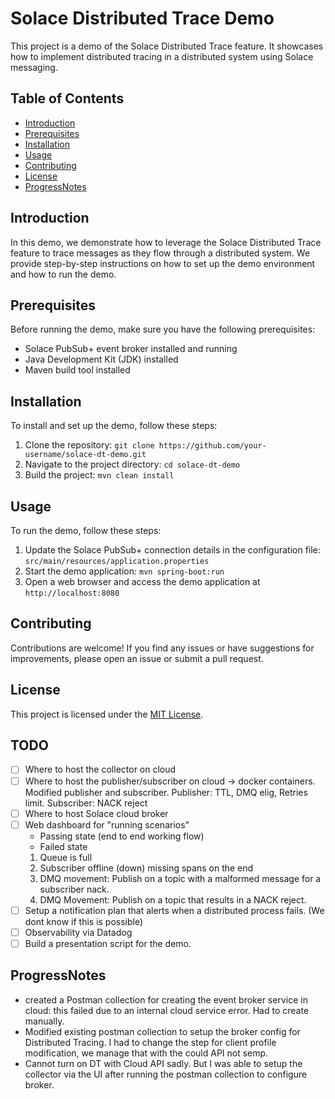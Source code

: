 # Solace Distributed Trace Demo

This project is a demo of the Solace Distributed Trace feature. It showcases how to implement distributed tracing in a distributed system using Solace messaging.

## Table of Contents

- [Introduction](#introduction)
- [Prerequisites](#prerequisites)
- [Installation](#installation)
- [Usage](#usage)
- [Contributing](#contributing)
- [License](#license)
- [ProgressNotes](#progressNotes)

## Introduction

In this demo, we demonstrate how to leverage the Solace Distributed Trace feature to trace messages as they flow through a distributed system. We provide step-by-step instructions on how to set up the demo environment and how to run the demo.

## Prerequisites

Before running the demo, make sure you have the following prerequisites:

- Solace PubSub+ event broker installed and running
- Java Development Kit (JDK) installed
- Maven build tool installed

## Installation

To install and set up the demo, follow these steps:

1. Clone the repository: `git clone https://github.com/your-username/solace-dt-demo.git`
2. Navigate to the project directory: `cd solace-dt-demo`
3. Build the project: `mvn clean install`

## Usage

To run the demo, follow these steps:

1. Update the Solace PubSub+ connection details in the configuration file: `src/main/resources/application.properties`
2. Start the demo application: `mvn spring-boot:run`
3. Open a web browser and access the demo application at `http://localhost:8080`

## Contributing

Contributions are welcome! If you find any issues or have suggestions for improvements, please open an issue or submit a pull request.

## License

This project is licensed under the [MIT License](LICENSE).

## TODO
- [ ] Where to host the collector on cloud
- [ ] Where to host the publisher/subscriber on cloud -> docker containers. Modified publisher and subscriber.  Publisher: TTL, DMQ elig, Retries limit. Subscriber: NACK reject
- [ ] Where to host Solace cloud broker
- [ ] Web dashboard for "running scenarios"
    - Passing state (end to end working flow)
    - Failed state 
    1. Queue is full
    2. Subscriber offline (down) missing spans on the end
    3. DMQ movement: Publish on a topic with a malformed message for a subscriber nack. 
    4. DMQ Movement: Publish on a topic that results in a NACK reject. 
- [ ] Setup a notification plan that alerts when a distributed process fails. (We dont know if this is possible)
- [ ] Observability via Datadog
- [ ] Build a presentation script for the demo.

## ProgressNotes
- created a Postman collection for creating the event broker service in cloud: this failed due to an internal cloud service error.  Had to create manually. 
- Modified existing postman collection to setup the broker config for Distributed Tracing.  I had to change the step for client profile modification, we manage that with the could API not semp. 
- Cannot turn on DT with Cloud API sadly. But I was able to setup the collector via the UI after running the postman collection to configure broker. 